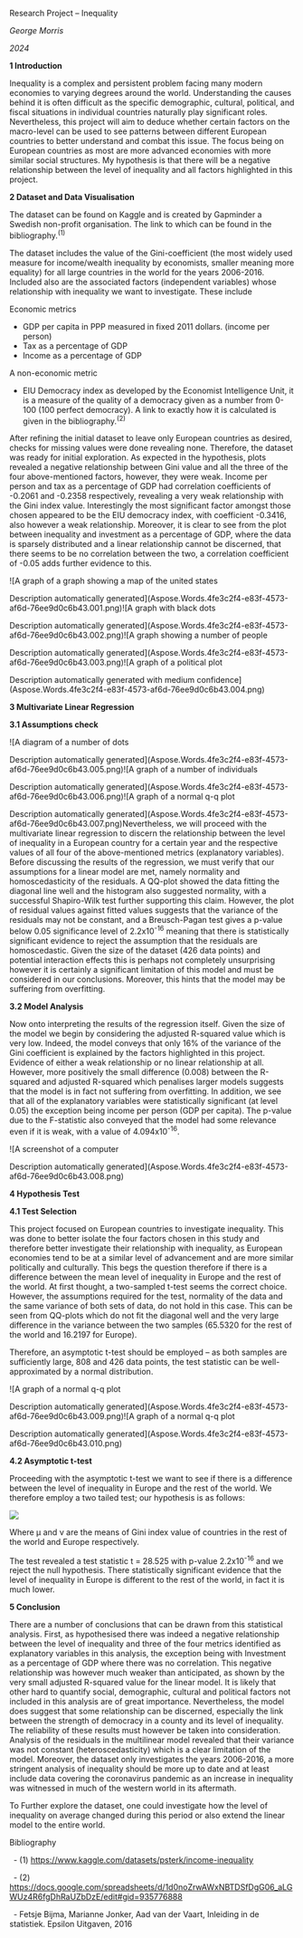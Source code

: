 ﻿Research Project – Inequality

*George Morris*

*2024*

**1  Introduction**	 	

Inequality is a complex and persistent problem facing many modern economies to varying degrees around the world. Understanding the causes behind it is often difficult as the specific demographic, cultural, political, and fiscal situations in individual countries naturally play significant roles. Nevertheless, this project will aim to deduce whether certain factors on the macro-level can be used to see patterns between different European countries to better understand and combat this issue. The focus being on European countries as most are more advanced economies with more similar social structures. My hypothesis is that there will be a negative relationship between the level of inequality and all factors highlighted in this project. 

**2  Dataset and Data Visualisation** 

The dataset can be found on Kaggle and is created by Gapminder a Swedish non-profit organisation. The link to which can be found in the bibliography.<sup>(1)</sup> 

The dataset includes the value of the Gini-coefficient (the most widely used measure for income/wealth inequality by economists, smaller meaning more equality) for all large countries in the world for the years 2006-2016. Included also are the associated factors (independent variables) whose relationship with inequality we want to investigate. These include 

Economic metrics 

- GDP per capita in PPP measured in fixed 2011 dollars. (income per person)
- Tax as a percentage of GDP 
- Income as a percentage of GDP

A non-economic metric 

- EIU Democracy index as developed by the Economist Intelligence Unit, it is a measure of the quality of a democracy given as a number from 0-100 (100 perfect democracy). A link to exactly how it is calculated is given in the bibliography.<sup>(2)</sup>

After refining the initial dataset to leave only European countries as desired, checks for missing values were done revealing none. Therefore, the dataset was ready for initial exploration. As expected in the hypothesis, plots revealed a negative relationship between Gini value and all the  three of the four above-mentioned factors, however, they were weak. Income per person and tax as a percentage of GDP had correlation coefficients of -0.2061 and -0.2358 respectively, revealing a very weak relationship with the Gini index value. Interestingly the most significant factor amongst those chosen appeared to be the EIU democracy index, with coefficient -0.3416, also however a weak relationship. Moreover, it is clear to see from the plot between inequality and investment as a percentage of GDP, where the data is sparsely distributed and a linear relationship cannot be discerned, that there seems to be no correlation between the two, a correlation coefficient of -0.05 adds further evidence to this. 


![A graph of a graph showing a map of the united states

Description automatically generated](Aspose.Words.4fe3c2f4-e83f-4573-af6d-76ee9d0c6b43.001.png)![A graph with black dots

Description automatically generated](Aspose.Words.4fe3c2f4-e83f-4573-af6d-76ee9d0c6b43.002.png)![A graph showing a number of people

Description automatically generated](Aspose.Words.4fe3c2f4-e83f-4573-af6d-76ee9d0c6b43.003.png)![A graph of a political plot

Description automatically generated with medium confidence](Aspose.Words.4fe3c2f4-e83f-4573-af6d-76ee9d0c6b43.004.png)

**3  Multivariate Linear Regression** 

**3.1 Assumptions check** 

![A diagram of a number of dots

Description automatically generated](Aspose.Words.4fe3c2f4-e83f-4573-af6d-76ee9d0c6b43.005.png)![A graph of a number of individuals

Description automatically generated](Aspose.Words.4fe3c2f4-e83f-4573-af6d-76ee9d0c6b43.006.png)![A graph of a normal q-q plot

Description automatically generated](Aspose.Words.4fe3c2f4-e83f-4573-af6d-76ee9d0c6b43.007.png)Nevertheless, we will proceed with the multivariate linear regression to discern the relationship between the level of inequality in a European country for a certain year and the respective values of all four of the above-mentioned metrics (explanatory variables). Before discussing the results of the regression, we must verify that our assumptions for a linear model are met, namely normality and homoscedasticity of the residuals. A QQ-plot showed the data fitting the diagonal line well and the histogram also suggested normality, with a successful Shapiro-Wilk test further supporting this claim. However, the plot of residual values against fitted values suggests that the variance of the residuals may not be constant, and a Breusch-Pagan test gives a p-value below 0.05 significance level of 2.2x10<sup>-16</sup> meaning that there is statistically significant evidence to reject the assumption that the residuals are homoscedastic. Given the size of the dataset (426 data points) and potential interaction effects this is perhaps not completely unsurprising however it is certainly a significant limitation of this model and must be considered in our conclusions. Moreover, this hints that the model may be suffering from overfitting.

**3.2 Model Analysis** 

Now onto interpreting the results of the regression itself. Given the size of the model we begin by considering the adjusted R-squared value which is very low. Indeed, the model conveys that only 16% of the variance of the Gini coefficient is explained by the factors highlighted in this project. Evidence of either a weak relationship or no linear relationship at all. However, more positively the small difference (0.008) between the R-squared and adjusted R-squared which penalises larger models suggests that the model is in fact not suffering from overfitting. In addition, we see that all of the explanatory variables were statistically significant (at level 0.05) the exception being income per person (GDP per capita). The p-value due to the F-statistic also conveyed that the model had some relevance even if it is weak, with a value of 4.094x10<sup>-16</sup>.

![A screenshot of a computer

Description automatically generated](Aspose.Words.4fe3c2f4-e83f-4573-af6d-76ee9d0c6b43.008.png)










**4  Hypothesis Test** 

**4.1 Test Selection**

This project focused on European countries to investigate inequality. This was done to better isolate the four factors chosen in this study and therefore better investigate their relationship with inequality, as European economies tend to be at a similar level of advancement and are more similar politically and culturally. This begs the question therefore if there is a difference between the mean level of inequality in Europe and the rest of the world. At first thought, a two-sampled t-test seems the correct choice. However, the assumptions required for the test, normality of the data and the same variance of both sets of data, do not hold in this case. This can be seen from QQ-plots which do not fit the diagonal well and the very large difference in the variance between the two samples (65.5320 for the rest of the world and 16.2197 for Europe). 

Therefore, an asymptotic t-test should be employed – as both samples are sufficiently large, 808 and 426 data points, the test statistic can be well-approximated by a normal distribution. 

![A graph of a normal q-q plot

Description automatically generated](Aspose.Words.4fe3c2f4-e83f-4573-af6d-76ee9d0c6b43.009.png)![A graph of a normal q-q plot

Description automatically generated](Aspose.Words.4fe3c2f4-e83f-4573-af6d-76ee9d0c6b43.010.png)







**4.2 Asymptotic t-test**

Proceeding with the asymptotic t-test we want to see if there is a difference between the level of inequality in Europe and the rest of the world. We therefore employ a two tailed test; our hypothesis is as follows:



![](Aspose.Words.4fe3c2f4-e83f-4573-af6d-76ee9d0c6b43.011.png)

Where μ and ν are the means of Gini index value of countries in the rest of the world and Europe respectively. 

The test revealed a test statistic t = 28.525 with p-value 2.2x10<sup>-16</sup> and we reject the null hypothesis. There statistically significant evidence that the level of inequality in Europe is different to the rest of the world, in fact it is much lower. 

**5 Conclusion** 

There are a number of conclusions that can be drawn from this statistical analysis. First, as hypothesised there was indeed a negative relationship between the level of inequality and three of the four metrics identified as explanatory variables in this analysis, the exception being with Investment as a percentage of GDP where there was no correlation. This negative relationship was however much weaker than anticipated, as shown by the very small adjusted R-squared value for the linear model. It is likely that other hard to quantify social, demographic, cultural and political factors not included in this analysis are of great importance. Nevertheless, the model does suggest that some relationship can be discerned, especially the link between the strength of democracy in a county and its level of inequality. The reliability of these results must however be taken into consideration. Analysis of the residuals in the multilinear model revealed that their variance was not constant (heteroscedasticity) which is a clear limitation of the model. Moreover, the dataset only investigates the years 2006-2016, a more stringent analysis of inequality should be more up to date and at least include data covering the coronavirus pandemic as an increase in inequality was witnessed in much of the western world in its aftermath. 

To Further explore the dataset, one could investigate how the level of inequality on average changed during this period or also extend the linear model to the entire world. 
















Bibliography

` `- (1) <https://www.kaggle.com/datasets/psterk/income-inequality>

` `- (2) <https://docs.google.com/spreadsheets/d/1d0noZrwAWxNBTDSfDgG06_aLGWUz4R6fgDhRaUZbDzE/edit#gid=935776888>

` `- Fetsje Bijma, Marianne Jonker, Aad van der Vaart, Inleiding in de statistiek. Epsilon Uitgaven, 2016








